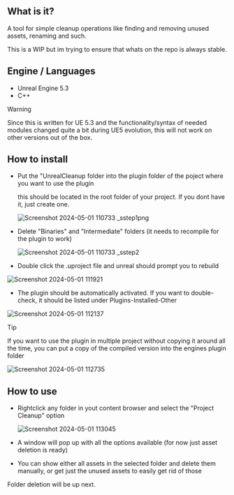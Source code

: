 ## What is it?
A tool for simple cleanup operations like finding and removing unused assets, renaming and such.

This is a WIP but im trying to ensure that whats on the repo is always stable.

## Engine / Languages
- Unreal Engine 5.3
- C++

> [!WARNING]
> Since this is written for UE 5.3 and the functionality/syntax of needed modules changed quite a bit during UE5 evolution, this will not work on other versions out of the box.

## How to install

- Put the "UnrealCleanup folder into the plugin folder of the poject where you want to use the plugin
  
  this should be located in the root folder of your project. If you dont have it, just create one.

  ![Screenshot 2024-05-01 110733 _sstep1png](https://github.com/Finderadeis/UnrealCleanup/assets/79834166/0b8f6466-2ca4-4edc-bca7-0ef76da1d087)


- Delete "Binaries" and "Intermediate" folders (it needs to recompile for the plugin to work)

  ![Screenshot 2024-05-01 110733 _sstep2](https://github.com/Finderadeis/UnrealCleanup/assets/79834166/f8e628e3-11ba-4da7-a6d4-70bab582dc61)

- Double click the .uproject file and unreal should prompt you to rebuild

![Screenshot 2024-05-01 111921](https://github.com/Finderadeis/UnrealCleanup/assets/79834166/9510f626-f19f-4175-ba16-9a2862463af2)

- The plugin should be automatically activated. If you want to double-check, it should be listed under Plugins-Installed-Other
  
![Screenshot 2024-05-01 112137](https://github.com/Finderadeis/UnrealCleanup/assets/79834166/37791c80-9588-4b63-b2ac-a77c61c49799)

> [!TIP]
> If you want to use the plugin in multiple project without copying it around all the time, you can put a copy of the compiled version into the engines plugin folder
>
>   ![Screenshot 2024-05-01 112735](https://github.com/Finderadeis/UnrealCleanup/assets/79834166/a4452161-5ee4-47ce-b0fb-be7cf24649ba)

## How to use

- Rightclick any folder in yout content browser and select the "Project Cleanup" option

  ![Screenshot 2024-05-01 113045](https://github.com/Finderadeis/UnrealCleanup/assets/79834166/cf4a3216-adef-43fc-8950-e7a1c9c91994)

- A window will pop up with all the options available (for now just asset deletion is ready)
- You can show either all assets in the selected folder and delete them manually, or get just the unused assets to easily get rid of those

Folder deletion will be up next.
